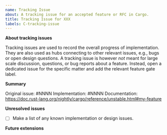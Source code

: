 ```yaml
---
name: Tracking Issue
about: A tracking issue for an accepted feature or RFC in Cargo.
title: Tracking Issue for XXX
labels: C-tracking-issue
---
```

<!--
Thank you for creating a tracking issue! Tracking issues are for tracking an
accepted feature or RFC from implementation to stabilization. Please do not
file a tracking issue until the feature or RFC has been approved.
-->

**About tracking issues**

Tracking issues are used to record the overall progress of implementation.
They are also used as hubs connecting to other relevant issues, e.g., bugs or open design questions.
A tracking issue is however *not* meant for large scale discussion, questions, or bug reports about a feature.
Instead, open a dedicated issue for the specific matter and add the relevant feature gate label.

**Summary**

Original issue: #NNNN <!-- if there is a related issue that spawned this feature -->
Implementation: #NNNN <!-- link to the PR that implemented this feature if applicable -->
Documentation: https://doc.rust-lang.org/nightly/cargo/reference/unstable.html#my-feature

<!-- Write a very brief summary of the feature here. -->

**Unresolved issues**

* [ ] Make a list of any known implementation or design issues.

**Future extensions**

<!-- An optional section where you can mention where the feature may be extended in the future, but is explicitly not intended to address. -->
